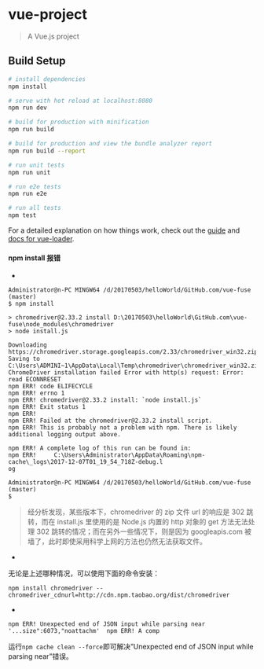 # vue-project

> A Vue.js project

## Build Setup

``` bash
# install dependencies
npm install

# serve with hot reload at localhost:8080
npm run dev

# build for production with minification
npm run build

# build for production and view the bundle analyzer report
npm run build --report

# run unit tests
npm run unit

# run e2e tests
npm run e2e

# run all tests
npm test
```

For a detailed explanation on how things work, check out the [guide](http://vuejs-templates.github.io/webpack/) and [docs for vue-loader](http://vuejs.github.io/vue-loader).




#### npm install 报错 
- 
```
Administrator@n-PC MINGW64 /d/20170503/helloWorld/GitHub.com/vue-fuse (master)
$ npm install

> chromedriver@2.33.2 install D:\20170503\helloWorld\GitHub.com\vue-fuse\node_modules\chromedriver
> node install.js

Downloading https://chromedriver.storage.googleapis.com/2.33/chromedriver_win32.zip
Saving to C:\Users\ADMINI~1\AppData\Local\Temp\chromedriver\chromedriver_win32.zip
ChromeDriver installation failed Error with http(s) request: Error: read ECONNRESET
npm ERR! code ELIFECYCLE
npm ERR! errno 1
npm ERR! chromedriver@2.33.2 install: `node install.js`
npm ERR! Exit status 1
npm ERR!
npm ERR! Failed at the chromedriver@2.33.2 install script.
npm ERR! This is probably not a problem with npm. There is likely additional logging output above.

npm ERR! A complete log of this run can be found in:
npm ERR!     C:\Users\Administrator\AppData\Roaming\npm-cache\_logs\2017-12-07T01_19_54_718Z-debug.l
og

Administrator@n-PC MINGW64 /d/20170503/helloWorld/GitHub.com/vue-fuse (master)
$
```

> 经分析发现，某些版本下，chromedriver 的 zip 文件 url 的响应是 302 跳转，而在 install.js 里使用的是 Node.js 内置的 http 对象的 get 方法无法处理 302 跳转的情况；而在另外一些情况下，则是因为 googleapis.com 被墙了，此时即使采用科学上网的方法也仍然无法获取文件。

- 
无论是上述哪种情况，可以使用下面的命令安装：
```
npm install chromedriver --chromedriver_cdnurl=http://cdn.npm.taobao.org/dist/chromedriver
```

- 
```
npm ERR! Unexpected end of JSON input while parsing near '...size":6073,"noattachm'  npm ERR! A comp
```

运行`npm cache clean --force`即可解决”Unexpected end of JSON input while parsing near”错误。